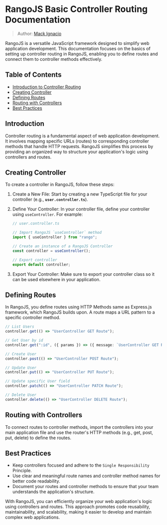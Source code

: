 # RangoJS Basic Controller Routing Documentation

>Author: [Mack Ignacio](https://github.com/mackignacio)

RangoJS is a versatile JavaScript framework designed to simplify web application development. This documentation focuses on the basics of setting up controller routing in RangoJS, enabling you to define routes and connect them to controller methods effectively.

## Table of Contents

- [Introduction to Controller Routing](#introduction)
- [Creating Controller](#creating-controller)
- [Defining Routes](#defining-routes)
- [Routing with Controllers](#routing-with-controllers)
- [Best Practices](#best-practices)

## Introduction

Controller routing is a fundamental aspect of web application development. It involves mapping specific URLs (routes) to corresponding controller methods that handle HTTP requests. RangoJS simplifies this process by providing an organized way to structure your application's logic using controllers and routes.

## Creating Controller

To create a controller in RangoJS, follow these steps:

1. Create a New File: Start by creating a new TypeScript file for your controller (e.g., **`user.controller.ts`**).

2. Define Your Controller: In your controller file, define your controller using `useController`. For example:

    ```ts
    // user.controller.ts

    // Import RangoJS `useController` method
    import { useController } from "rango";

    // Create an instance of a RangoJS Controller
    const controller = useController();

    // Export controller
    export default controller;
    ```

3. Export Your Controller: Make sure to export your controller class so it can be used elsewhere in your application.

## Defining Routes

In RangoJS, you define routes using HTTP Methods same as Express.js framework, which RangoJS builds upon. A route maps a URL pattern to a specific controller method.

```ts
// List Users
controller.get(() => "UserController GET Route");

// Get User by id
controller.get(":id", ({ params }) => ({ message: `UserController GET Route`, params }));

// Create User
controller.post(() => "UserController POST Route");

// Update User
controller.put(() => "UserController PUT Route");

// Update specific User field
controller.patch(() => "UserController PATCH Route");

// Delete User
controller.delete(() => "UserController DELETE Route");
```

## Routing with Controllers

To connect routes to controller methods, import the controllers into your main application file and use the router's HTTP methods (e.g., get, post, put, delete) to define the routes.

## Best Practices

- Keep controllers focused and adhere to the `Single Responsibility` Principle.
- Use clear and meaningful route names and controller method names for better code readability.
- Document your routes and controller methods to ensure that your team understands the application's structure.

 With RangoJS, you can efficiently organize your web application's logic using controllers and routes. This approach promotes code reusability, maintainability, and scalability, making it easier to develop and maintain complex web applications.

